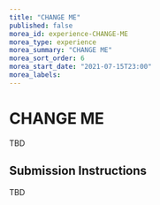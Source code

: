 ```yaml
---
title: "CHANGE ME"
published: false
morea_id: experience-CHANGE-ME
morea_type: experience
morea_summary: "CHANGE ME"
morea_sort_order: 6
morea_start_date: "2021-07-15T23:00"
morea_labels:
---
```


# CHANGE ME

TBD

## Submission Instructions

TBD
